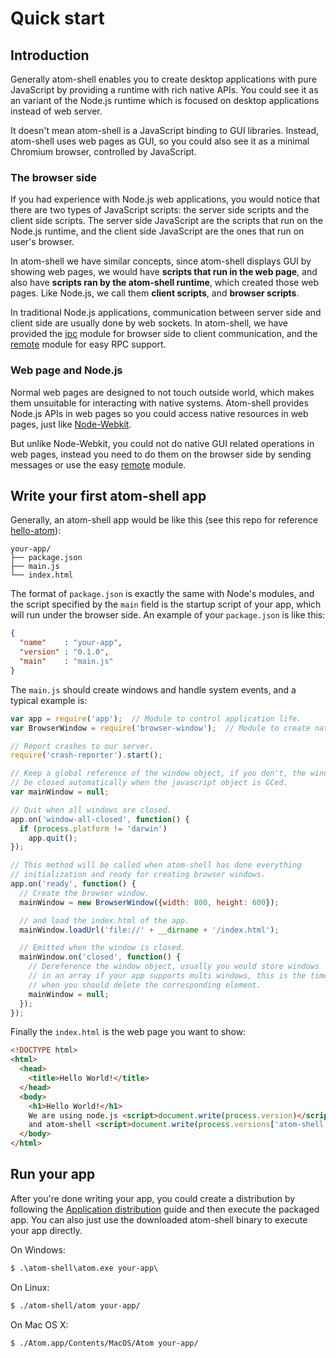 # Quick start

## Introduction

Generally atom-shell enables you to create desktop applications with pure
JavaScript by providing a runtime with rich native APIs. You could see it as
an variant of the Node.js runtime which is focused on desktop applications
instead of web server.

It doesn't mean atom-shell is a JavaScript binding to GUI libraries. Instead,
atom-shell uses web pages as GUI, so you could also see it as a minimal Chromium
browser, controlled by JavaScript.

### The browser side

If you had experience with Node.js web applications, you would notice that there
are two types of JavaScript scripts: the server side scripts and the client side
scripts. The server side JavaScript are the scripts that run on the Node.js
runtime, and the client side JavaScript are the ones that run on user's browser.

In atom-shell we have similar concepts, since atom-shell displays GUI by showing
web pages, we would have **scripts that run in the web page**, and also have
**scripts ran by the atom-shell runtime**, which created those web pages.
Like Node.js, we call them **client scripts**, and **browser scripts**.

In traditional Node.js applications, communication between server side and
client side are usually done by web sockets. In atom-shell, we have provided
the [ipc](../api/ipc-renderer.md) module for browser side to client
communication, and the [remote](../api/remote.md) module for easy RPC
support.

### Web page and Node.js

Normal web pages are designed to not touch outside world, which makes them
unsuitable for interacting with native systems. Atom-shell provides Node.js APIs
in web pages so you could access native resources in web pages, just like
[Node-Webkit](https://github.com/rogerwang/node-webkit).

But unlike Node-Webkit, you could not do native GUI related operations in web
pages, instead you need to do them on the browser side by sending messages or
use the easy [remote](../api/remote.md) module.


## Write your first atom-shell app

Generally, an atom-shell app would be like this (see this repo for reference [hello-atom](https://github.com/dougnukem/hello-atom)):

```text
your-app/
├── package.json
├── main.js
└── index.html
```

The format of `package.json` is exactly the same with Node's modules, and the
script specified by the `main` field is the startup script of your app, which
will run under the browser side. An example of your `package.json` is like
this:

```json
{
  "name"    : "your-app",
  "version" : "0.1.0",
  "main"    : "main.js"
}
```

The `main.js` should create windows and handle system events, and a typical
example is:

```javascript
var app = require('app');  // Module to control application life.
var BrowserWindow = require('browser-window');  // Module to create native browser window.

// Report crashes to our server.
require('crash-reporter').start();

// Keep a global reference of the window object, if you don't, the window will
// be closed automatically when the javascript object is GCed.
var mainWindow = null;

// Quit when all windows are closed.
app.on('window-all-closed', function() {
  if (process.platform != 'darwin')
    app.quit();
});

// This method will be called when atom-shell has done everything
// initialization and ready for creating browser windows.
app.on('ready', function() {
  // Create the browser window.
  mainWindow = new BrowserWindow({width: 800, height: 600});

  // and load the index.html of the app.
  mainWindow.loadUrl('file://' + __dirname + '/index.html');

  // Emitted when the window is closed.
  mainWindow.on('closed', function() {
    // Dereference the window object, usually you would store windows
    // in an array if your app supports multi windows, this is the time
    // when you should delete the corresponding element.
    mainWindow = null;
  });
});
```

Finally the `index.html` is the web page you want to show:

```html
<!DOCTYPE html>
<html>
  <head>
    <title>Hello World!</title>
  </head>
  <body>
    <h1>Hello World!</h1>
    We are using node.js <script>document.write(process.version)</script>
    and atom-shell <script>document.write(process.versions['atom-shell'])</script>.
  </body>
</html>
```

## Run your app

After you're done writing your app, you could create a distribution by
following the [Application distribution](./application-distribution.md) guide
and then execute the packaged app. You can also just use the downloaded atom-shell
binary to execute your app directly.

On Windows:

```cmd
$ .\atom-shell\atom.exe your-app\
```

On Linux:

```bash
$ ./atom-shell/atom your-app/
```

On Mac OS X:

```bash
$ ./Atom.app/Contents/MacOS/Atom your-app/
```

